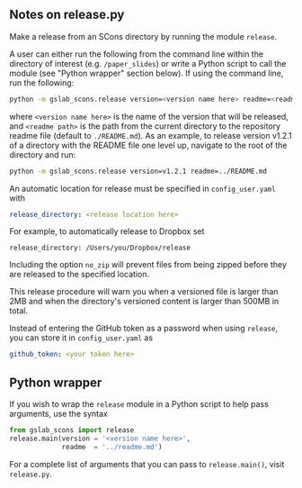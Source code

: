 ## Notes on release.py

Make a release from an SCons directory by running the module `release`. 

A user can either run the following from the command line within the directory of interest (e.g. `/paper_slides`) or write a Python script to call the module (see "Python wrapper" section below). If using the command line, run the following:

```sh
python -m gslab_scons.release version=<version name here> readme=<readme path here>
```
    
where `<version name here>` is the name of the version that 
will be released, and `<readme path>` is the path from the current directory
to the repository readme file (default to `./README.md`). As an example, to release version
v1.2.1 of a directory with the README file one level up, navigate to the root of the directory and run:

```sh
python -m gslab_scons.release version=v1.2.1 readme=../README.md
```

An automatic location for release must be specified in `config_user.yaml` with 

```yaml
release_directory: <release location here>
```

For example, to automatically release to Dropbox set

```
release_directory: /Users/you/Dropbox/release
``` 

Including the option `no_zip` will prevent files
from being zipped before they are released to the specified location.  

This release procedure will warn you when a versioned file
is larger than 2MB and when the directory's versioned content
is larger than 500MB in total.  

Instead of entering the GitHub token as a password when using `release`,
you can store it in `config_user.yaml` as

```yaml
github_token: <your token here>
```

## Python wrapper

If you wish to wrap the `release` module in a Python script to help pass arguments, use the syntax

```python
from gslab_scons import release
release.main(version = '<version name here>',
             readme  = '../readme.md')
```

For a complete list of arguments that you can pass to `release.main()`, visit `release.py`.